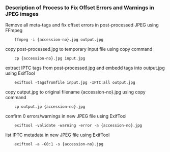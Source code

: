 ### Description of Process to Fix Offset Errors and Warnings in JPEG images


Remove all meta-tags and fix offset errors in post-processed JPEG using FFmpeg
```
    ffmpeg -i {accession-no}.jpg output.jpg
```
copy post-processed.jpg to temporary input file using copy command
```
    cp {accession-no}.jpg input.jpg
```
extract IPTC tags from post-processed.jpg and embedd tags into output.jpg using ExifTool
```
    exiftool -tagsfromfile input.jpg -IPTC:all output.jpg
```
copy output.jpg to original filename {accession-no}.jpg using copy command
```
    cp output.jp {accession-no}.jpg
```
confirm 0 errors/warnings in new JPEG file using ExifTool
```
    exiftool -validate -warning -error -a {accession-no}.jpg
```
list IPTC metadata in new JPEG file using ExifTool
```
    exiftool -a -G0:1 -s {accession-no}.jpg
```
